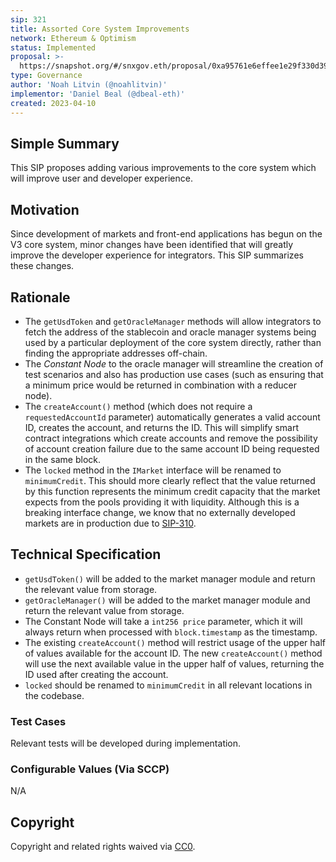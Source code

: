 ```yaml
---
sip: 321
title: Assorted Core System Improvements
network: Ethereum & Optimism
status: Implemented
proposal: >-
  https://snapshot.org/#/snxgov.eth/proposal/0xa95761e6effee1e29f330d39e8196a086d1c46e35eea380194b89f7d60a42fa8
type: Governance
author: 'Noah Litvin (@noahlitvin)'
implementor: 'Daniel Beal (@dbeal-eth)'
created: 2023-04-10
---
```


<!--You can leave these HTML comments in your merged SIP and delete the visible duplicate text guides, they will not appear and may be helpful to refer to if you edit it again. This is the suggested template for new SIPs. Note that an SIP number will be assigned by an editor. When opening a pull request to submit your SIP, please use an abbreviated title in the filename, `sip-draft_title_abbrev.md`. The title should be 44 characters or less.-->

## Simple Summary

<!--"If you can't explain it simply, you don't understand it well enough." Simply describe the outcome the proposed changes intends to achieve. This should be non-technical and accessible to a casual community member.-->

This SIP proposes adding various improvements to the core system which will improve user and developer experience.

## Motivation

<!--This is the problem statement. This is the *why* of the SIP. It should clearly explain *why* the current state of the protocol is inadequate.  It is critical that you explain *why* the change is needed, if the SIP proposes changing how something is calculated, you must address *why* the current calculation is inaccurate or wrong. This is not the place to describe how the SIP will address the issue!-->

Since development of markets and front-end applications has begun on the V3 core system, minor changes have been identified that will greatly improve the developer experience for integrators. This SIP summarizes these changes.

## Rationale

<!--This is where you explain the reasoning behind how you propose to solve the problem. Why did you propose to implement the change in this way, what were the considerations and trade-offs. The rationale fleshes out what motivated the design and why particular design decisions were made. It should describe alternate designs that were considered and related work. The rationale may also provide evidence of consensus within the community, and should discuss important objections or concerns raised during discussion.-->

- The `getUsdToken` and `getOracleManager` methods will allow integrators to fetch the address of the stablecoin and oracle manager systems being used by a particular deployment of the core system directly, rather than finding the appropriate addresses off-chain.
- The _Constant Node_ to the oracle manager will streamline the creation of test scenarios and also has production use cases (such as ensuring that a minimum price would be returned in combination with a reducer node).
- The `createAccount()` method (which does not require a `requestedAccountId` parameter) automatically generates a valid account ID, creates the account, and returns the ID. This will simplify smart contract integrations which create accounts and remove the possibility of account creation failure due to the same account ID being requested in the same block.
- The `locked` method in the `IMarket` interface will be renamed to `minimumCredit`. This should more clearly reflect that the value returned by this function represents the minimum credit capacity that the market expects from the pools providing it with liquidity. Although this is a breaking interface change, we know that no externally developed markets are in production due to [SIP-310](https://sips.synthetix.io/sips/sip-310/).

## Technical Specification

<!--The technical specification should outline the public API of the changes proposed. That is, changes to any of the interfaces Synthetix currently exposes or the creations of new ones.-->

- `getUsdToken()` will be added to the market manager module and return the relevant value from storage.
- `getOracleManager()` will be added to the market manager module and return the relevant value from storage.
- The Constant Node will take a `int256 price` parameter, which it will always return when processed with `block.timestamp` as the timestamp.
- The existing `createAccount()` method will restrict usage of the upper half of values available for the account ID. The new `createAccount()` method will use the next available value in the upper half of values, returning the ID used after creating the account.
- `locked` should be renamed to `minimumCredit` in all relevant locations in the codebase.

### Test Cases

<!--Test cases for an implementation are mandatory for SIPs but can be included with the implementation..-->

Relevant tests will be developed during implementation.

### Configurable Values (Via SCCP)

<!--Please list all values configurable via SCCP under this implementation.-->

N/A

## Copyright

Copyright and related rights waived via [CC0](https://creativecommons.org/publicdomain/zero/1.0/).
